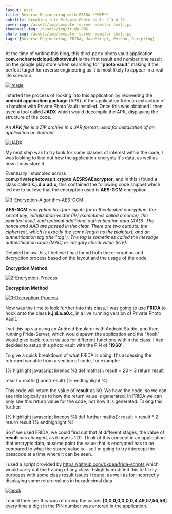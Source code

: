 ```yaml
---
layout: post
title: Reverse Engineering with FRIDA **WIP**
subtitle: Breaking into Private Photo Vault V.3.0.32
cover-img: /assets/img/computer-screen-monitor-text.jpg
thumbnail-img: /assets/img/frida.PNG
share-img: /assets/img/computer-screen-monitor-text.jpg
tags: [Reverse Engineering, FRIDA, JavaScript, Python, Scripting]
---
```


At the time of writing this blog, this third-party photo vault application **com.enchantedcloud.photovault** is the first result and number one result on the google play store when searching for **"photo vault"** making it the perfect target for reverse engineering as it is most likely to appear in a real life scenario. 

<a href="https://ibb.co/HGNHGkv"><img src="https://i.ibb.co/5sYRsfD/image.png" alt="image" border="0" /></a>

I started the process of looking into this application by recovering the **android application package** (APK) of the application from an extraction of a handset with Private Photo Vault installed. Once this was obtained I then used a tool called **JADX** which would decompile the APK, displaying the structure of the code. 

_An **APK** file is a ZIP archive in a JAR format, used for installation of an application on Android._

<a href="https://imgbb.com/"><img src="https://i.ibb.co/q92V6Dc/JADX.png" alt="JADX" border="0" /></a>

My next step was to try look for some classes of interest within the code, I was looking to find out how the application encrypts it's data, as well as how it may store it.

Eventually I stumbled across **com.privatephotovault.crypto.AESRSAEncryptor**, and in this I found a class called **k.j.d.a.a0.c**, this contained the following code snippet which led me to believe that the encryption used is **AES-GCM** encryption.

<a href="https://imgbb.com/"><img src="https://i.ibb.co/ctJQwt6/1-Encryption-Algorithm-AES-GCM.png" alt="1-Encryption-Algorithm-AES-GCM" border="0" /></a>

_**AES-GCM** encryption has four inputs for authenticated encryption: the secret key, initialization vector (IV) (sometimes called a nonce), the plaintext itself, and optional additional authentication data (AAD). The nonce and AAD are passed in the clear. There are two outputs: the ciphertext, which is exactly the same length as the plaintext, and an authentication tag (the "tag"). The tag is sometimes called the message authentication code (MAC) or integrity check value (ICV)._

Detailed below this, I believe I had found both the encryption and decryption process based on the layout and the usage of the code. 

**Encryption Method**

<a href="https://ibb.co/tBZYFbm"><img src="https://i.ibb.co/H7NG3rF/2-Encryption-Process.png" alt="2-Encryption-Process" border="0" /></a>

**Decryption Method**

<a href="https://imgbb.com/"><img src="https://i.ibb.co/7r0fyrh/3-Decryption-Process.png" alt="3-Decryption-Process" border="0" /></a>

Now was the time to look further into this class, I was going to use **FRIDA** to hook onto the class **k.j.d.a.a0.c**, in a live running version of Private Photo Vault.

I set this up via using an Android Emulator with Android Studio, and then running Frida-Server, which would spawn the application and the "hook" would give back return values for different functions within the class. I had decided to setup this photo vault with the PIN of **'1968'**.

To give a quick breakdown of what FRIDA is doing, It's accessing the returned variable from a section of code, for example:

{% highlight javascript linenos %}
def maths():
    result = 20 * 3
    return result

result = maths()
print(result)
{% endhighlight %}

This code will return the value of **result** as 60. We have the code, so we can see this logically as to how the return value is generated. In FRIDA we can only see this return value for the code, not how it is generated. Taking this further:

{% highlight javascript linenos %}
def further maths():
    result = result * 2
    return result
{% endhighlight %}

So if we used FRIDA, we could find out that at different stages, the value of **result** has changed, as it now is 120. Think of this concept in an application that encrypts data, at some point the value that is encrypted has to be compared to what the stored value is - so I'm going to try intercept the passcode at a time where it can be seen.

I used a script provided by https://github.com/0xdea/frida-scripts which would carry out the tracing of any class.  I slightly modified this to fit my purposes with some class result issues I found, as well as for incorrectly displaying some return values in hexadecimal data. 

<a href="https://ibb.co/10sVbvs"><img src="https://i.ibb.co/Fhsvnxs/hook.png" alt="hook" border="0" /></a>

I could then see this was returning the values **[0,0,0,0,0,0,0,4,49,57,54,56]** every time a digit in the PIN number was entered in the application.
